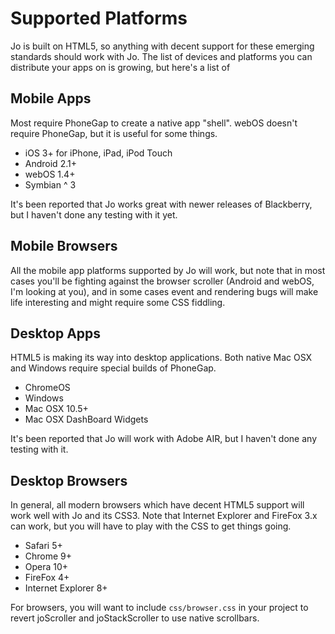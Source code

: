 Supported Platforms
===================

Jo is built on HTML5, so anything with decent support for these
emerging standards should work with Jo. The list of devices and
platforms you can distribute your apps on is growing, but here's
a list of 

Mobile Apps
-----------

Most require PhoneGap to create a native app "shell". webOS doesn't
require PhoneGap, but it is useful for some things.

- iOS 3+ for iPhone, iPad, iPod Touch
- Android 2.1+
- webOS 1.4+
- Symbian ^ 3

It's been reported that Jo works great with newer releases of Blackberry,
but I haven't done any testing with it yet.

Mobile Browsers
---------------

All the mobile app platforms supported by Jo will work, but note that
in most cases you'll be fighting against the browser scroller (Android and
webOS, I'm looking at you), and in some cases event and rendering bugs
will make life interesting and might require some CSS fiddling.

Desktop Apps
------------

HTML5 is making its way into desktop applications. Both native Mac OSX
and Windows require special builds of PhoneGap.

- ChromeOS
- Windows
- Mac OSX 10.5+
- Mac OSX DashBoard Widgets

It's been reported that Jo will work with Adobe AIR, but I haven't done
any testing with it.

Desktop Browsers
----------------

In general, all modern browsers which have decent HTML5 support will work
well with Jo and its CSS3. Note that Internet Explorer and FireFox 3.x
can work, but you will have to play with the CSS to get things going.

- Safari 5+
- Chrome 9+
- Opera 10+
- FireFox 4+
- Internet Explorer 8+

For browsers, you will want to include `css/browser.css` in your project
to revert joScroller and joStackScroller to use native scrollbars.
